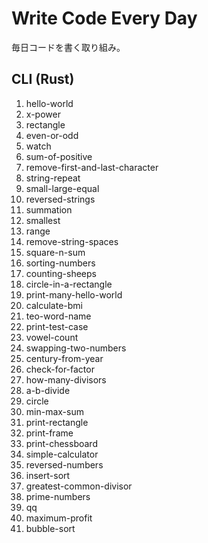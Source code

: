 # Write Code Every Day
毎日コードを書く取り組み。

## CLI (Rust)
1. hello-world
2. x-power
3. rectangle
4. even-or-odd
5. watch
6. sum-of-positive
7. remove-first-and-last-character
8. string-repeat
9. small-large-equal
10. reversed-strings
11. summation
12. smallest
13. range
14. remove-string-spaces
15. square-n-sum
16. sorting-numbers
17. counting-sheeps
18. circle-in-a-rectangle
19. print-many-hello-world
20. calculate-bmi
21. teo-word-name
22. print-test-case
23. vowel-count
24. swapping-two-numbers
25. century-from-year
26. check-for-factor
27. how-many-divisors
28. a-b-divide
29. circle
30. min-max-sum
31. print-rectangle
32. print-frame
33. print-chessboard
34. simple-calculator
35. reversed-numbers
36. insert-sort
37. greatest-common-divisor
38. prime-numbers
39. qq
40. maximum-profit
41. bubble-sort